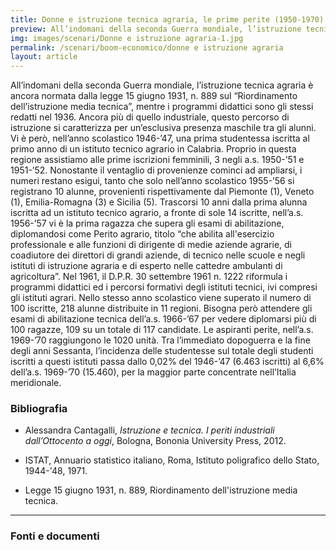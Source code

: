```yaml
---
title: Donne e istruzione tecnica agraria, le prime perite (1950-1970)
preview: All’indomani della seconda Guerra mondiale, l’istruzione tecnica agraria è ancora normata dalla legge 15 giugno 1931, n. 889 sul “Riordinamento dell’istruzione media tecnica”, mentre i programmi didattici sono gli stessi redatti nel 1936.
img: images/scenari/Donne e istruzione agraria-1.jpg
permalink: /scenari/boom-economico/donne e istruzione agraria
layout: article
---
```


All’indomani della seconda Guerra mondiale, l’istruzione tecnica agraria è ancora normata dalla legge 15 giugno 1931, n. 889 sul “Riordinamento dell’istruzione media tecnica”, mentre i programmi didattici sono gli stessi redatti nel 1936.
Ancora più di quello industriale, questo percorso di istruzione si caratterizza per un’esclusiva presenza maschile tra gli alunni. Vi è però, nell’anno scolastico 1946-’47, una prima studentessa iscritta al primo anno di un istituto tecnico agrario in Calabria. Proprio in questa regione assistiamo alle prime iscrizioni femminili, 3 negli a.s. 1950-’51 e 1951-’52.
Nonostante il ventaglio di provenienze cominci ad ampliarsi, i numeri restano esigui, tanto che solo nell’anno scolastico 1955-’56 si registrano 10 alunne, provenienti rispettivamente dal Piemonte (1), Veneto (1), Emilia-Romagna (3) e Sicilia (5).
Trascorsi 10 anni dalla prima alunna iscritta ad un istituto tecnico agrario, a fronte di sole 14 iscritte, nell’a.s. 1956-’57 vi è la prima ragazza che supera gli esami di abilitazione, diplomandosi come Perito agrario, titolo “che abilita all'esercizio professionale e alle funzioni  di  dirigente  di  medie aziende agrarie, di coadiutore dei direttori di  grandi  aziende,  di tecnico nelle scuole e negli istituti  di  istruzione  agraria  e  di esperto nelle cattedre ambulanti di agricoltura”.
Nel 1961, il D.P.R. 30 settembre 1961 n. 1222 riformula i programmi didattici ed i percorsi formativi degli istituti tecnici, ivi compresi gli istituti agrari. Nello stesso anno scolastico viene superato il numero di 100 iscritte, 218 alunne distribuite in 11 regioni. Bisogna però attendere gli esami di abilitazione tecnica dell’a.s. 1966-’67 per vedere diplomarsi più di 100 ragazze, 109 su un totale di 117 candidate. Le aspiranti perite, nell’a.s. 1969-’70 raggiungono le 1020 unità.
Tra l’immediato dopoguerra e la fine degli anni Sessanta, l’incidenza delle studentesse sul totale degli studenti iscritti a questi istituti passa dallo 0,02% del 1946-’47 (6.463 iscritti) al 6,6% dell’a.s. 1969-’70 (15.460), per la maggior parte concentrate nell’Italia meridionale.

### Bibliografia
- Alessandra Cantagalli, *Istruzione e tecnica. I periti industriali dall’Ottocento a oggi*, Bologna, Bononia University Press, 2012.

- ISTAT, Annuario statistico italiano, Roma, Istituto poligrafico dello Stato, 1944-'48, 1971.

- Legge 15 giugno 1931, n. 889, Riordinamento dell'istruzione media tecnica.


---

### Fonti e documenti
